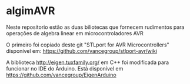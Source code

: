 # algimAVR
Neste repositorio estão as duas biliotecas que fornecem rudimentos para operações de algebra linear em microcontroladores AVR

O primeiro foi copiado deste git "STLport for AVR Microcontrollers" disponível em: https://github.com/vancegroup/stlport-avr/wiki

A biblioteca http://eigen.tuxfamily.org/ em C++ foi modificada para funcionar no IDE do Arduino. Está disponível em https://github.com/vancegroup/EigenArduino
